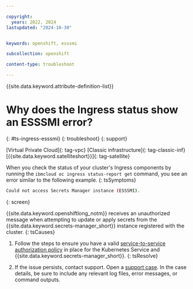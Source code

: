 ```yaml
---

copyright: 
  years: 2022, 2024
lastupdated: "2024-10-30"


keywords: openshift, esssmi

subcollection: openshift

content-type: troubleshoot

---
```


{{site.data.keyword.attribute-definition-list}}



# Why does the Ingress status show an ESSSMI error?
{: #ts-ingress-esssmi}
{: troubleshoot}
{: support}

[Virtual Private Cloud]{: tag-vpc} [Classic infrastructure]{: tag-classic-inf} [{{site.data.keyword.satelliteshort}}]{: tag-satellite}

When you check the status of your cluster's Ingress components by running the `ibmcloud oc ingress status-report get` command, you see an error similar to the following example.
{: tsSymptoms}

```sh
Could not access Secrets Manager instance (ESSSMI).
```
{: screen}

{{site.data.keyword.openshiftlong_notm}} receives an unauthorized message when attempting to update or apply secrets from the {{site.data.keyword.secrets-manager_short}} instance registered with the cluster.
{: tsCauses}

1. Follow the steps to ensure you have a valid [service-to-service authorization policy](/docs/openshift?topic=openshift-secrets-mgr#secrets-mgr_setup_s2s) in place for the Kubernetes Service and {{site.data.keyword.secrets-manager_short}}.
{: tsResolve}

1. If the issue persists, contact support. Open a [support case](/docs/account?topic=account-using-avatar). In the case details, be sure to include any relevant log files, error messages, or command outputs.
